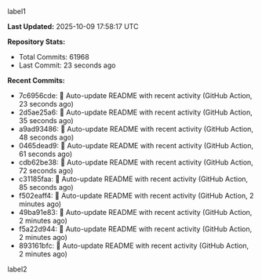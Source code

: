 
label1 
<!-- ACTIVITY_START -->
**Last Updated:** 2025-10-09 17:58:17 UTC

**Repository Stats:**
- Total Commits: 61968
- Last Commit: 23 seconds ago

**Recent Commits:**
- 7c6956cde: 🤖 Auto-update README with recent activity (GitHub Action, 23 seconds ago)
- 2d5ae25a6: 🤖 Auto-update README with recent activity (GitHub Action, 35 seconds ago)
- a9ad93486: 🤖 Auto-update README with recent activity (GitHub Action, 48 seconds ago)
- 0465dead9: 🤖 Auto-update README with recent activity (GitHub Action, 61 seconds ago)
- cdb62be38: 🤖 Auto-update README with recent activity (GitHub Action, 72 seconds ago)
- c31185faa: 🤖 Auto-update README with recent activity (GitHub Action, 85 seconds ago)
- f502eaff4: 🤖 Auto-update README with recent activity (GitHub Action, 2 minutes ago)
- 49ba91e83: 🤖 Auto-update README with recent activity (GitHub Action, 2 minutes ago)
- f5a22d944: 🤖 Auto-update README with recent activity (GitHub Action, 2 minutes ago)
- 893161bfc: 🤖 Auto-update README with recent activity (GitHub Action, 2 minutes ago)
<!-- ACTIVITY_END -->

label2
